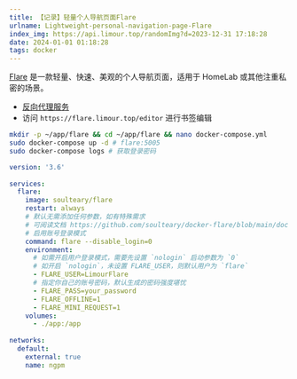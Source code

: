 ```yaml
---
title: 【记录】轻量个人导航页面Flare
urlname: Lightweight-personal-navigation-page-Flare
index_img: https://api.limour.top/randomImg?d=2023-12-31 17:18:28
date: 2024-01-01 01:18:28
tags: docker
---
```

[Flare](https://github.com/soulteary/docker-flare) 是一款轻量、快速、美观的个人导航页面，适用于 HomeLab 或其他注重私密的场景。
+ [反向代理服务](/Docker-bu-shu-Nginx-Proxy-Manager)
+ 访问 `https://flare.limour.top/editor` 进行书签编辑
```bash
mkdir -p ~/app/flare && cd ~/app/flare && nano docker-compose.yml
sudo docker-compose up -d # flare:5005
sudo docker-compose logs # 获取登录密码
```
```yml
version: '3.6'
 
services:
  flare:
    image: soulteary/flare
    restart: always
    # 默认无需添加任何参数，如有特殊需求
    # 可阅读文档 https://github.com/soulteary/docker-flare/blob/main/docs/advanced-startup.md
    # 启用账号登录模式
    command: flare --disable_login=0
    environment:
      # 如需开启用户登录模式，需要先设置 `nologin` 启动参数为 `0`
      # 如开启 `nologin`，未设置 FLARE_USER，则默认用户为 `flare`
      - FLARE_USER=LimourFlare
      # 指定你自己的账号密码，默认生成的密码强度堪忧
      - FLARE_PASS=your_password
      - FLARE_OFFLINE=1
      - FLARE_MINI_REQUEST=1
    volumes:
      - ./app:/app
 
networks:
  default:
    external: true
    name: ngpm
```